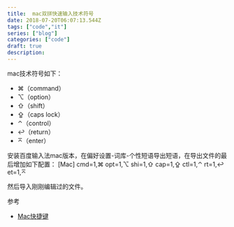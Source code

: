 ```yaml
---
title:  mac双拼快速输入技术符号
date: 2018-07-20T06:07:13.544Z
tags: ["code","it"]
series: ["blog"]
categories: ["code"]
draft: true
description:
---
```


mac技术符号如下：
- ⌘（command）
- ⌥（option）
- ⇧（shift）
- ⇪（caps lock）
-  ⌃（control）
-  ↩（return）
-  ⌅（enter）

安装百度输入法mac版本，在偏好设置-词库-个性短语导出短语，在导出文件的最后增加如下配置：
[Mac]
cmd=1,⌘
opt=1,⌥
shi=1,⇧
cap=1,⇪
ctl=1,⌃
rt=1,↩
et=1,⌅

然后导入刚刚编辑过的文件。

参考
- [Mac快捷键](https://support.apple.com/zh-cn/HT201236)